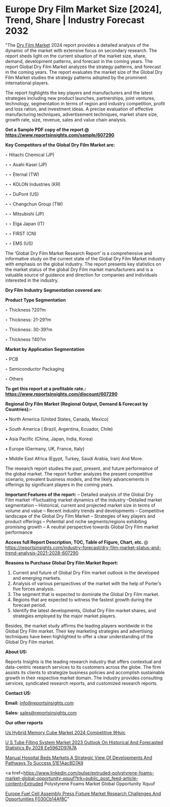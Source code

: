# Europe Dry Film Market Size [2024], Trend, Share | Industry Forecast 2032

"The <a href=https://www.reportsinsights.com/sample/607290>Dry Film Market</a> 2024 report provides a detailed analysis of the dynamic of the market with extensive focus on secondary research. The report sheds light on the current situation of the market size, share, demand, development patterns, and forecast in the coming years. The report Global Dry Film Market analyzes the strategy patterns, and forecast in the coming years. The report evaluates the market size of the Global Dry Film Market studies the strategy patterns adopted by the prominent international players.

The report highlights the key players and manufacturers and the latest strategies including new product launches, partnerships, joint ventures, technology, segmentation in terms of region and industry competition, profit and loss ration, and investment ideas. A precise evaluation of effective manufacturing techniques, advertisement techniques, market share size, growth rate, size, revenue, sales and value chain analysis.

<strong>Get a Sample PDF copy of the report @ <a href=https://www.reportsinsights.com/sample/607290 style=color:#0000ff;>https://www.reportsinsights.com/sample/607290</a></strong>

<strong>Key Competitors of the Global Dry Film Market are:</strong>

‣ Hitachi Chemical (JP)

‣ 
‣ Asahi Kasei (JP)

‣ 
‣ Eternal (TW)

‣ 
‣ KOLON Industries (KR)

‣ 
‣ DuPont (US)

‣ 
‣ Changchun Group (TW)

‣ 
‣ Mitsubishi (JP)

‣ 
‣ Elga Japan (IT)

‣ 
‣ FIRST (CN)

‣ 
‣ EMS (US)

The ‘Global Dry Film Market Research Report’ is a comprehensive and informative study on the current state of the Global Dry Film Market industry with emphasis on the global industry. The report presents key statistics on the market status of the global Dry Film market manufacturers and is a valuable source of guidance and direction for companies and individuals interested in the industry.

<strong>Dry Film Industry Segmentation covered are:</strong>

<strong>Product Type Segmentation</strong>

‣    Thickness ?20?m

‣ Thickness: 21-29?m

‣ Thickness: 30-39?m

‣ Thickness ?40?m

<strong>Market by Application Segmentation</strong>

‣   PCB

‣ Semiconductor Packaging

‣ Others

<strong>To get this report at a profitable rate.: <a href=https://www.reportsinsights.com/discount/607290 style=color:#0000ff;>https://www.reportsinsights.com/discount/607290</a></strong>

<strong>Regional Dry Film Market (Regional Output, Demand &amp; Forecast by Countries):-</strong>

• North America (United States, Canada, Mexico)

• South America ( Brazil, Argentina, Ecuador, Chile)

• Asia Pacific (China, Japan, India, Korea)

• Europe (Germany, UK, France, Italy)

• Middle East Africa (Egypt, Turkey, Saudi Arabia, Iran) And More.

The research report studies the past, present, and future performance of the global market. The report further analyzes the present competitive scenario, prevalent business models, and the likely advancements in offerings by significant players in the coming years.

<strong>Important Features of the report:</strong>
– Detailed analysis of the Global Dry Film market
–Fluctuating market dynamics of the industry
–Detailed market segmentation
– Historical, current and projected market size in terms of volume and value
– Recent industry trends and developments
– Competitive landscape of the Global Dry Film Market
– Strategies of key players and product offerings
– Potential and niche segments/regions exhibiting promising growth
– A neutral perspective towards Global Dry Film market performance

<strong>Access full Report Description, TOC, Table of Figure, Chart, etc. </strong>@   <a href=https://reportsinsights.com/industry-forecast/dry-film-market-status-and-trend-analysis-2021-2028-607290 style=color:#0000ff;>https://reportsinsights.com/industry-forecast/dry-film-market-status-and-trend-analysis-2021-2028-607290</a>

<strong>Reasons to Purchase Global Dry Film Market Report:</strong>
1. Current and future of Global Dry Film market outlook in the developed and emerging markets.
2. Analysis of various perspectives of the market with the help of Porter’s five forces analysis.
3. The segment that is expected to dominate the Global Dry Film market.
4. Regions that are expected to witness the fastest growth during the forecast period.
5. Identify the latest developments, Global Dry Film market shares, and strategies employed by the major market players.

Besides, the market study affirms the leading players worldwide in the Global Dry Film market. Their key marketing strategies and advertising techniques have been highlighted to offer a clear understanding of the Global Dry Film market.

<strong><strong>About US</strong>:</strong>

Reports Insights is the leading research industry that offers contextual and data-centric research services to its customers across the globe. The firm assists its clients to strategize business policies and accomplish sustainable growth in their respective market domain. The industry provides consulting services, syndicated research reports, and customized research reports.

<strong>Contact US:</strong>

<p class=><b>Email:</b> <a href=mailto:info@reportsinsights.com>info@reportsinsights.com</a></p>
<p class=><b>Sales:</b> <a href=mailto:sales@reportsinsights.com>sales@reportsinsights.com</a></p>

<strong>Our other reports</strong>

<a href=https://www.linkedin.com/pulse/us-hybrid-memory-cube-market-2024-competitive-9hujc/>Us Hybrid Memory Cube Market 2024 Competitive 9Hujc</a>

<a href=https://medium.com/@aryawankhede943/u-s-tube-filling-system-market-2023-outlook-on-historical-and-forecasted-statistics-by-2028-ee5962d97a7a>U S Tube Filling System Market 2023 Outlook On Historical And Forecasted Statistics By 2028 Ee5962D97A7A</a>

<a href=https://medium.com/@reportsinsights.aj/manual-hospital-beds-markets-a-strategic-view-of-developments-and-pathways-to-success-51e1aac8d7a9>Manual Hospital Beds Markets A Strategic View Of Developments And Pathways To Success 51E1Aac8D7A9</a>

<a href=https://www.linkedin.com/pulse/extruded-polystyrene-foams-market-global-opportunity-xquuf?trk=public_post_feed-article-content>Extruded Polystyrene Foams Market Global Opportunity Xquuf</a>

<a href=https://medium.com/@nadeemkazi654/europe-fuel-cell-assembly-press-fixture-market-research-challenges-and-opportunities-f030cb14af8c>Europe Fuel Cell Assembly Press Fixture Market Research Challenges And Opportunities F030Cb14Af8C</a>"
